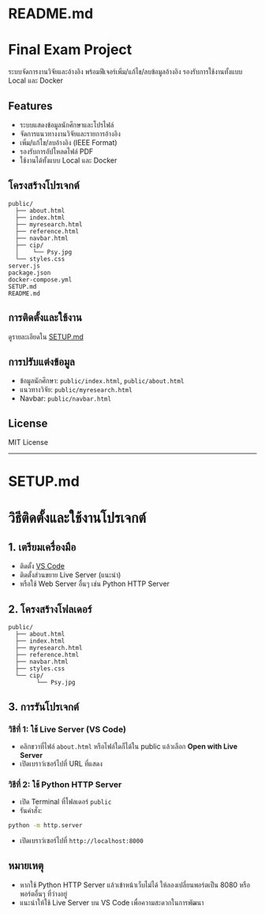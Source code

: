 # README.md
<!-- filepath: /Users/7dizizme7/Library/CloudStorage/GoogleDrive-67130029@dpu.ac.th/My Drive/Cloud/Final/README.md -->

# Final Exam Project

ระบบจัดการงานวิจัยและอ้างอิง พร้อมฟีเจอร์เพิ่ม/แก้ไข/ลบข้อมูลอ้างอิง รองรับการใช้งานทั้งแบบ Local และ Docker

## Features

- ระบบแสดงข้อมูลนักศึกษาและโปรไฟล์
- จัดการแนวทางงานวิจัยและรายการอ้างอิง
- เพิ่ม/แก้ไข/ลบอ้างอิง (IEEE Format)
- รองรับการอัปโหลดไฟล์ PDF
- ใช้งานได้ทั้งแบบ Local และ Docker

## โครงสร้างโปรเจกต์

```
public/
  ├── about.html
  ├── index.html
  ├── myresearch.html
  ├── reference.html
  ├── navbar.html
  ├── cip/
  │    └── Psy.jpg
  └── styles.css
server.js
package.json
docker-compose.yml
SETUP.md
README.md
```

## การติดตั้งและใช้งาน

ดูรายละเอียดใน [SETUP.md](SETUP.md)

## การปรับแต่งข้อมูล

- ข้อมูลนักศึกษา: `public/index.html`, `public/about.html`
- แนวทางวิจัย: `public/myresearch.html`
- Navbar: `public/navbar.html`

## License

MIT License

---

# SETUP.md
<!-- filepath: /Users/7dizizme7/Library/CloudStorage/GoogleDrive-67130029@dpu.ac.th/My Drive/Cloud/Final/SETUP.md -->

# วิธีติดตั้งและใช้งานโปรเจกต์

## 1. เตรียมเครื่องมือ
- ติดตั้ง [VS Code](https://code.visualstudio.com/)
- ติดตั้งส่วนขยาย Live Server (แนะนำ)
- หรือใช้ Web Server อื่นๆ เช่น Python HTTP Server

## 2. โครงสร้างโฟลเดอร์
```
public/
  ├── about.html
  ├── index.html
  ├── myresearch.html
  ├── reference.html
  ├── navbar.html
  ├── styles.css
  └── cip/
        └── Psy.jpg
```

## 3. การรันโปรเจกต์
### วิธีที่ 1: ใช้ Live Server (VS Code)
- คลิกขวาที่ไฟล์ `about.html` หรือไฟล์ใดก็ได้ใน public แล้วเลือก **Open with Live Server**
- เปิดเบราว์เซอร์ไปที่ URL ที่แสดง

### วิธีที่ 2: ใช้ Python HTTP Server
- เปิด Terminal ที่โฟลเดอร์ `public`
- รันคำสั่ง:
```bash
python -m http.server
```
- เปิดเบราว์เซอร์ไปที่ `http://localhost:8000`

## หมายเหตุ
- หากใช้ Python HTTP Server แล้วเข้าหน้าเว็บไม่ได้ ให้ลองเปลี่ยนพอร์ตเป็น 8080 หรือพอร์ตอื่นๆ ที่ว่างอยู่
- แนะนำให้ใช้ Live Server บน VS Code เพื่อความสะดวกในการพัฒนา
